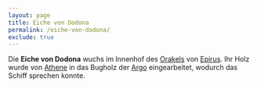 ```yaml
---
layout: page
title: Eiche von Dodona
permalink: /eiche-von-dodona/
exclude: true
---
```


Die **Eiche von Dodona** wuchs im Innenhof des [Orakels](/orakel-von-epirus/) von [Epirus](/epirus/). Ihr Holz wurde von [Athene](/athene/) in das Bugholz der [Argo](/argo/) eingearbeitet, wodurch das Schiff sprechen konnte. 

